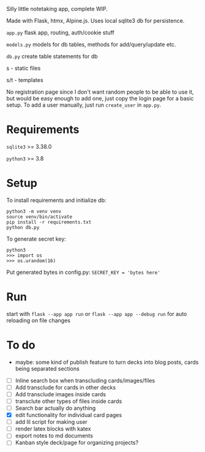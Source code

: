 Silly little notetaking app, complete WIP.

Made with Flask, htmx, Alpine.js. Uses local sqlite3 db for persistence.

`app.py` flask app, routing, auth/cookie stuff

`models.py` models for db tables, methods for add/query/update etc.

`db.py` create table statements for db

s - static files

s/t - templates

No registration page since I don't want random people to be able to use it, but would be easy enough to add one, just copy the login page for a basic setup.
To add a user manually, just run `create_user` in `app.py`.

# Requirements
`sqlite3` >= 3.38.0

`python3` >= 3.8

# Setup
To install requirements and initialize db:
```
python3 -m venv venv
source venv/bin/activate
pip install -r requirements.txt
python db.py
```

To generate secret key:
```
python3
>>> import os
>>> os.urandom(16)
```
Put generated bytes in config.py: `SECRET_KEY = 'bytes here'`

# Run
start with `flask --app app run` or `flask --app app --debug run` for auto reloading on file changes

# To do
- maybe: some kind of publish feature to turn decks into blog posts, cards being separated sections
- [ ] Inline search box when transcluding cards/images/files
- [ ] Add transclude for cards in other decks
- [ ] Add transclude images inside cards
- [ ] transclute other types of files inside cards
- [ ] Search bar actually do anything
- [x] edit functionality for individual card pages
- [ ] add lil script for making user
- [ ] render latex blocks with katex
- [ ] export notes to md documents
- [ ] Kanban style deck/page for organizing projects?
